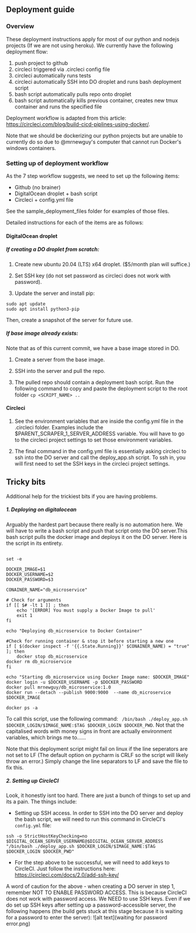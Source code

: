 ## Deployment guide

### Overview

These deployment instructions apply for most of our python and nodejs projects (If we are not using heroku). We currently have
the following deployment flow:

1. push project to github 
2. circleci triggered via .circleci config file
3. circleci automatically runs tests 
4. circleci automatically SSH into DO droplet and runs bash deployment script
6. bash script automatically pulls repo onto droplet
7. bash script automatically kills previous container, creates new tmux container and runs the specified file

Deployment workflow is adapted from this article: https://circleci.com/blog/build-cicd-piplines-using-docker/. 

Note that we should be dockerizing our python projects but are unable to currently do so due to @mrnewguy's computer that cannot
run Docker's windows containers. 

### Setting up of deployment workflow

As the 7 step workflow suggests, we need to set up the following items: 
- Github (no brainer)
- DigitalOcean droplet + bash script
- Circleci + config.yml file

See the sample_deployment_files folder for examples of those files. 


Detailed instructions for each of the items are as follows:

#### DigitalOcean droplet
##### If creating a DO droplet from scratch: 

1. Create new ubuntu 20.04 (LTS) x64 droplet. ($5/month plan will suffice.) 

2. Set SSH key (do not set password as circleci does not work with password).

3. Update the server and install pip: 

```
sudo apt update
sudo apt install python3-pip
```
Then, create a snapshot of the server for future use.

##### If base image already exists: 

Note that as of this current commit, we have a base image stored in DO.

1. Create a server from the base image.

2. SSH into the server and pull the repo.

3. The pulled repo should contain a deployment bash script. Run the following command to copy and paste the deployment script 
to the root folder ``cp <SCRIPT_NAME> ..``

#### Circleci
1. See the environment variables that are inside the config.yml file in the .circleci folder. Examples include the $PARENT_SCRAPER_1_SERVER_ADDRESS variable. 
 You will have to go to the circleci project settings to set those environment variables. 
 
2. The final command in the config.yml file is essentially asking circleci to ssh into the DO server and call the deploy_app.sh
script. To ssh in, you will first need to set the SSH keys in the circleci project settings.

## Tricky bits

Additional help for the trickiest bits if you are having problems.

##### 1. Deploying on digitalocean

Arguably the hardest part because there really is no automation here. We will have to write a bash script and push that
script onto the DO server.This bash script pulls the docker image and deploys it on the DO server. Here is the script in
its entirety.

```

set -e

DOCKER_IMAGE=$1
DOCKER_USERNAME=$2
DOCKER_PASSWORD=$3

CONAINER_NAME="db_microservice"

# Check for arguments
if [[ $# -lt 1 ]] ; then
	echo '[ERROR] You must supply a Docker Image to pull'
	exit 1
fi

echo "Deploying db_microservice to Docker Container"

#Check for running container & stop it before starting a new one
if [ $(docker inspect -f '{{.State.Running}}' $CONAINER_NAME) = "true" ]; then
	docker stop db_microservice
docker rm db_microservice
fi

echo "Starting db_microservice using Docker Image name: $DOCKER_IMAGE"
docker login -u $DOCKER_USERNAME -p $DOCKER_PASSWORD
docker pull mrnewguy/db_microservice:1.0
docker run --detach --publish 9000:9000  --name db_microservice $DOCKER_IMAGE

docker ps -a

```
To call this script, use the following command: `` /bin/bash ./deploy_app.sh $DOCKER_LOGIN/$IMAGE_NAME:$TAG $DOCKER_LOGIN $DOCKER_PWD``. 
Not that the capitalised words with money signs in front are actually environment variables, which brings me to......

Note that this deployment script might fail on linux if the line seperators are not set to LF (The default option on pycharm is CRLF so the script will likely throw an error.) Simply change the line separators to LF and save the file to fix this.

##### 2. Setting up CircleCI

Look, it honestly isnt too hard. There are just a bunch of things to set up and its a pain. The things include: 

- Setting up SSH access. In order to SSH into the DO server and deploy the bash script, we will need to run this command
in CircleCI's ``config.yml`` file: 
```
ssh -o StrictHostKeyChecking=no $DIGITAL_OCEAN_SERVER_USERNAME@$DIGITAL_OCEAN_SERVER_ADDRESS "/bin/bash ./deploy_app.sh $DOCKER_LOGIN/$IMAGE_NAME:$TAG $DOCKER_LOGIN $DOCKER_PWD"
```
- For the step above to be successful, we will need to add keys to CircleCI. Just follow the instructions here: https://circleci.com/docs/2.0/add-ssh-key/

A word of caution for the above - when creating a DO server in step 1, remember NOT TO ENABLE PASSWORD ACCESS. This is 
because CircleCI does not work with password access. We NEED to use SSH keys. Even if we do set up SSH keys after setting
up a password-accessible server, the following happens (the build gets stuck at this stage because it is waiting for a 
password to enter the server): 
![alt text](waiting for password error.png)
